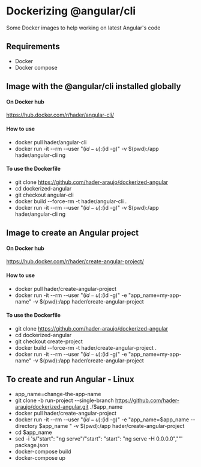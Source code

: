# Dockerizing @angular/cli

Some Docker images to help working on latest Angular's code

## Requirements
* Docker
* Docker compose

## Image with the @angular/cli installed  globally

#### On Docker hub
https://hub.docker.com/r/hader/angular-cli/

#### How to use
* docker pull hader/angular-cli
* docker run -it --rm --user "$(id -u):$(id -g)" -v $(pwd):/app hader/angular-cli ng <ng command>
  
#### To use the Dockerfile
* git clone https://github.com/hader-araujo/dockerized-angular
* cd dockerized-angular
* git checkout angular-cli
* docker build --force-rm -t hader/angular-cli .
* docker run -it --rm --user "$(id -u):$(id -g)" -v $(pwd):/app hader/angular-cli ng <ng command>

## Image to create an Angular project

#### On Docker hub
https://hub.docker.com/r/hader/create-angular-project/

#### How to use
* docker pull hader/create-angular-project
* docker run -it --rm --user "$(id -u):$(id -g)" -e "app_name=my-app-name" -v $(pwd):/app hader/create-angular-project
  
#### To use the Dockerfile
* git clone https://github.com/hader-araujo/dockerized-angular
* cd dockerized-angular
* git checkout create-project
* docker build --force-rm -t hader/create-angular-project .
* docker run -it --rm --user "$(id -u):$(id -g)" -e "app_name=my-app-name" -v $(pwd):/app hader/create-angular-project

## To create and run Angular - Linux
* app_name=change-the-app-name
* git clone -b run-project --single-branch https://github.com/hader-araujo/dockerized-angular.git ./$app_name
* docker pull hader/create-angular-project
* docker run -it --rm --user "$(id -u):$(id -g)" -e "app_name=$app_name  --directory $app_name " -v $(pwd):/app hader/create-angular-project
* cd $app_name
* sed -i 's/"start": "ng serve"/"start": "start": "ng serve -H 0.0.0.0",""' package.json
* docker-compose build
* docker-compose up
